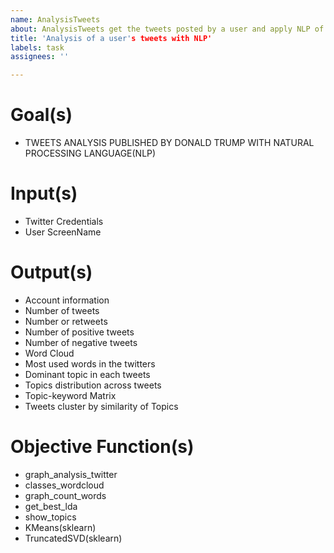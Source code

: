 ```yaml
---
name: AnalysisTweets
about: AnalysisTweets get the tweets posted by a user and apply NLP of them
title: 'Analysis of a user's tweets with NLP'
labels: task
assignees: ''

---
```


# Goal(s)

- TWEETS ANALYSIS PUBLISHED BY DONALD TRUMP WITH NATURAL PROCESSING LANGUAGE(NLP)

# Input(s)

- Twitter Credentials
- User ScreenName

# Output(s)

- Account information
- Number of tweets
- Number or retweets
- Number of positive tweets
- Number of negative tweets
- Word Cloud
- Most used words in the twitters
- Dominant topic in each tweets
- Topics distribution across tweets
- Topic-keyword Matrix
- Tweets cluster by similarity of Topics

# Objective Function(s)

- graph_analysis_twitter
- classes_wordcloud
- graph_count_words
- get_best_lda
- show_topics
- KMeans(sklearn)
- TruncatedSVD(sklearn)
